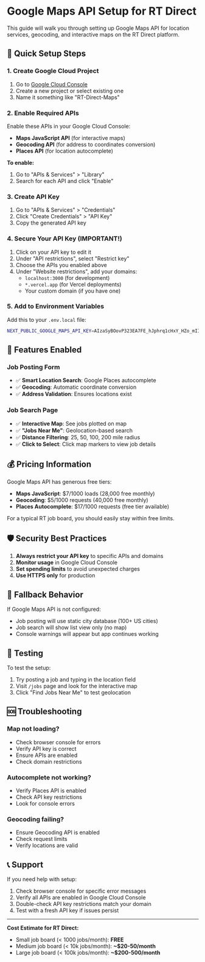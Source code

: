 # Google Maps API Setup for RT Direct

This guide will walk you through setting up Google Maps API for location services, geocoding, and interactive maps on the RT Direct platform.

## 🚀 **Quick Setup Steps**

### 1. **Create Google Cloud Project**
1. Go to [Google Cloud Console](https://console.cloud.google.com/)
2. Create a new project or select existing one
3. Name it something like "RT-Direct-Maps"

### 2. **Enable Required APIs**
Enable these APIs in your Google Cloud Console:
- **Maps JavaScript API** (for interactive maps)
- **Geocoding API** (for address to coordinates conversion)
- **Places API** (for location autocomplete)

**To enable:**
1. Go to "APIs & Services" > "Library"
2. Search for each API and click "Enable"

### 3. **Create API Key**
1. Go to "APIs & Services" > "Credentials"
2. Click "Create Credentials" > "API Key"
3. Copy the generated API key

### 4. **Secure Your API Key (IMPORTANT!)**
1. Click on your API key to edit it
2. Under "API restrictions", select "Restrict key"
3. Choose the APIs you enabled above
4. Under "Website restrictions", add your domains:
   - `localhost:3000` (for development)
   - `*.vercel.app` (for Vercel deployments)
   - Your custom domain (if you have one)

### 5. **Add to Environment Variables**
Add this to your `.env.local` file:
```bash
NEXT_PUBLIC_GOOGLE_MAPS_API_KEY=AIzaSyBOovP323EA7FE_hJphrq1cHxY_HZo_mII
```

## 🔧 **Features Enabled**

### **Job Posting Form**
- ✅ **Smart Location Search**: Google Places autocomplete
- ✅ **Geocoding**: Automatic coordinate conversion
- ✅ **Address Validation**: Ensures locations exist

### **Job Search Page**
- ✅ **Interactive Map**: See jobs plotted on map
- ✅ **"Jobs Near Me"**: Geolocation-based search
- ✅ **Distance Filtering**: 25, 50, 100, 200 mile radius
- ✅ **Click to Select**: Click map markers to view job details

## 💰 **Pricing Information**

Google Maps API has generous free tiers:
- **Maps JavaScript**: $7/1000 loads (28,000 free monthly)
- **Geocoding**: $5/1000 requests (40,000 free monthly)  
- **Places Autocomplete**: $17/1000 requests (free tier available)

For a typical RT job board, you should easily stay within free limits.

## 🛡️ **Security Best Practices**

1. **Always restrict your API key** to specific APIs and domains
2. **Monitor usage** in Google Cloud Console
3. **Set spending limits** to avoid unexpected charges
4. **Use HTTPS only** for production

## 🔄 **Fallback Behavior**

If Google Maps API is not configured:
- Job posting will use static city database (100+ US cities)
- Job search will show list view only (no map)
- Console warnings will appear but app continues working

## 🧪 **Testing**

To test the setup:
1. Try posting a job and typing in the location field
2. Visit `/jobs` page and look for the interactive map
3. Click "Find Jobs Near Me" to test geolocation

## 🆘 **Troubleshooting**

### **Map not loading?**
- Check browser console for errors
- Verify API key is correct
- Ensure APIs are enabled
- Check domain restrictions

### **Autocomplete not working?**
- Verify Places API is enabled
- Check API key restrictions
- Look for console errors

### **Geocoding failing?**
- Ensure Geocoding API is enabled
- Check request limits
- Verify locations are valid

## 📞 **Support**

If you need help with setup:
1. Check browser console for specific error messages
2. Verify all APIs are enabled in Google Cloud Console
3. Double-check API key restrictions match your domain
4. Test with a fresh API key if issues persist

---

**Cost Estimate for RT Direct:**
- Small job board (< 1000 jobs/month): **FREE**
- Medium job board (< 10k jobs/month): **~$20-50/month**
- Large job board (< 100k jobs/month): **~$200-500/month** 